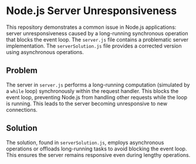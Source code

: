 # Node.js Server Unresponsiveness

This repository demonstrates a common issue in Node.js applications: server unresponsiveness caused by a long-running synchronous operation that blocks the event loop.  The `server.js` file contains a problematic server implementation.  The `serverSolution.js` file provides a corrected version using asynchronous operations.

## Problem

The server in `server.js` performs a long-running computation (simulated by a `while` loop) synchronously within the request handler. This blocks the event loop, preventing Node.js from handling other requests while the loop is running.  This leads to the server becoming unresponsive to new connections.

## Solution

The solution, found in `serverSolution.js`, employs asynchronous operations or offloads long-running tasks to avoid blocking the event loop. This ensures the server remains responsive even during lengthy operations.
